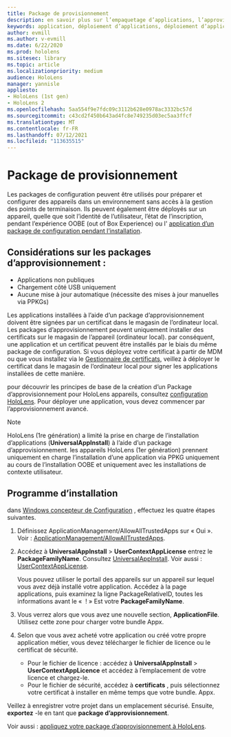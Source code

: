 ```yaml
---
title: Package de provisionnement
description: en savoir plus sur l’empaquetage d’applications, l’approvisionnement, le déploiement et le déploiement d’applications d’entreprise pour les appareils HoloLens.
keywords: application, déploiement d’applications, déploiement d’applications d’entreprise, approvisionnement
author: evmill
ms.author: v-evmill
ms.date: 6/22/2020
ms.prod: hololens
ms.sitesec: library
ms.topic: article
ms.localizationpriority: medium
audience: HoloLens
manager: yannisle
appliesto:
- HoloLens (1st gen)
- HoloLens 2
ms.openlocfilehash: 5aa554f9e7fdc09c3112b628e0978ac3332bc57d
ms.sourcegitcommit: c43cd2f450b643ad4fc8e749235d03ec5aa3ffcf
ms.translationtype: MT
ms.contentlocale: fr-FR
ms.lasthandoff: 07/12/2021
ms.locfileid: "113635515"
---
```

# <a name="provisioning-package"></a>Package de provisionnement

Les packages de configuration peuvent être utilisés pour préparer et configurer des appareils dans un environnement sans accès à la gestion des points de terminaison. Ils peuvent également être déployés sur un appareil, quelle que soit l’identité de l’utilisateur, l’état de l’inscription, pendant l’expérience OOBE (out of Box Experience) ou l' [application d’un package de configuration pendant l’installation](/hololens/hololens-provisioning##apply-a-provisioning-package-to-hololens-during-setup).

## <a name="provisioning-packages-considerations"></a>Considérations sur les packages d’approvisionnement :

* Applications non publiques
* Chargement côté USB uniquement
* Aucune mise à jour automatique (nécessite des mises à jour manuelles via PPKGs)

Les applications installées à l’aide d’un package d’approvisionnement doivent être signées par un certificat dans le magasin de l’ordinateur local. Les packages d’approvisionnement peuvent uniquement installer des certificats sur le magasin de l’appareil (ordinateur local). par conséquent, une application et un certificat peuvent être installés par le biais du même package de configuration. Si vous déployez votre certificat à partir de MDM ou que vous installez via le [Gestionnaire de certificats](certificate-manager.md), veillez à déployer le certificat dans le magasin de l’ordinateur local pour signer les applications installées de cette manière.

pour découvrir les principes de base de la création d’un Package d’approvisionnement pour HoloLens appareils, consultez [configuration HoloLens](/hololens/hololens-provisioning). Pour déployer une application, vous devez commencer par l’approvisionnement avancé.

> [!NOTE]
> HoloLens (1re génération) a limité la prise en charge de l’installation d’applications (**UniversalAppInstall**) à l’aide d’un package d’approvisionnement. les appareils HoloLens (1er génération) prennent uniquement en charge l’installation d’une application via PPKG uniquement au cours de l’installation OOBE et uniquement avec les installations de contexte utilisateur.

## <a name="setup"></a>Programme d’installation

dans [Windows concepteur de Configuration](https://www.microsoft.com/store/productId/9NBLGGH4TX22) , effectuez les quatre étapes suivantes.

1. Définissez ApplicationManagement/AllowAllTrustedApps sur « Oui ». Voir : [ApplicationManagement/AllowAllTrustedApps](/windows/client-management/mdm/policy-csp-applicationmanagement#applicationmanagement-allowalltrustedapps).

2. Accédez à **UniversalAppInstall**  >  **UserContextAppLicense** entrez le **PackageFamilyName**. Consultez [UniversalAppInstall](/windows/configuration/wcd/wcd-universalappinstall). Voir aussi : [UserContextAppLicense](/windows/configuration/wcd/wcd-universalappinstall#usercontextapplicense).

   Vous pouvez utiliser le portail des appareils sur un appareil sur lequel vous avez déjà installé votre application. Accédez à la page applications, puis examinez la ligne PackageRelativeID, toutes les informations avant le «  ! » Est votre **PackageFamilyName**.

3. Vous verrez alors que vous avez une nouvelle section, **ApplicationFile**. Utilisez cette zone pour charger votre bundle Appx.

4. Selon que vous avez acheté votre application ou créé votre propre application métier, vous devez télécharger le fichier de licence ou le certificat de sécurité.

    - Pour le fichier de licence : accédez à **UniversalAppInstall**  >  **UserContextAppLicence** et accédez à l’emplacement de votre licence et chargez-le.
    - Pour le fichier de sécurité, accédez à **certificats** , puis sélectionnez votre certificat à installer en même temps que votre bundle. Appx.

Veillez à enregistrer votre projet dans un emplacement sécurisé. Ensuite, **exportez** -le en tant que **package d’approvisionnement**.  

Voir aussi : [appliquez votre package d’approvisionnement à HoloLens](/hololens/hololens-provisioning#apply-a-provisioning-package-to-hololens-during-setup).
